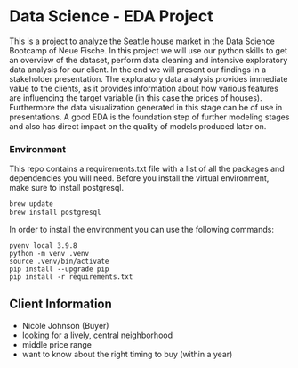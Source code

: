 # Data Science - EDA Project

This is a project to analyze the Seattle house market in the Data Science Bootcamp of Neue Fische.
In this project we will use our python skills to get an overview of the dataset, perform data cleaning and intensive exploratory data analysis for our client. In the end we will present our findings in a stakeholder presentation.
The exploratory data analysis provides immediate value to the clients, as it provides information about how various features are influencing the target variable (in this case the prices of houses). Furthermore the data visualization generated in this stage can be of use in presentations. A good EDA is the foundation step of further modeling stages and also has direct impact on the quality of models produced later on.

### Environment

This repo contains a requirements.txt file with a list of all the packages and dependencies you will need. Before you install the virtual environment, make sure to install postgresql.

```bash
brew update
brew install postgresql
```

In order to install the environment you can use the following commands:

```
pyenv local 3.9.8
python -m venv .venv
source .venv/bin/activate
pip install --upgrade pip
pip install -r requirements.txt
```

## Client Information
 * Nicole Johnson (Buyer)
 * looking for a lively, central neighborhood
 * middle price range
 * want to know about the right timing to buy (within a year)


 